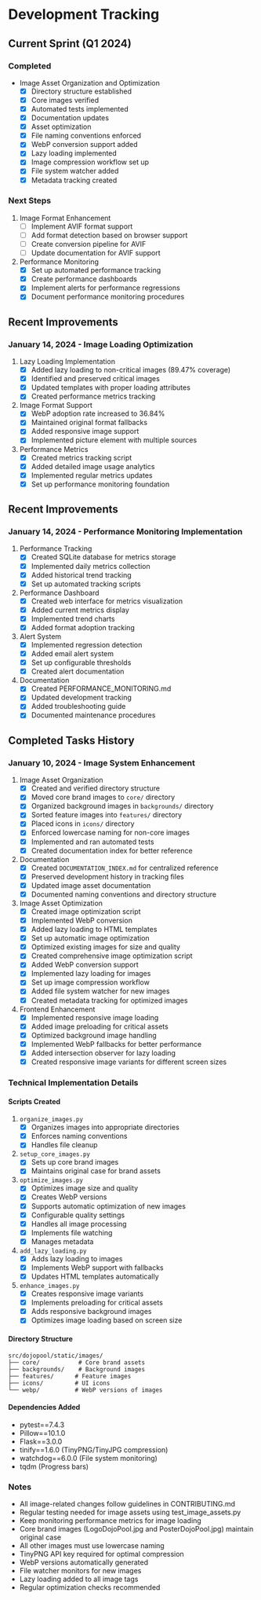 # Development Tracking

## Current Sprint (Q1 2024)

### Completed
- Image Asset Organization and Optimization
  - [x] Directory structure established
  - [x] Core images verified
  - [x] Automated tests implemented
  - [x] Documentation updates
  - [x] Asset optimization
  - [x] File naming conventions enforced
  - [x] WebP conversion support added
  - [x] Lazy loading implemented
  - [x] Image compression workflow set up
  - [x] File system watcher added
  - [x] Metadata tracking created

### Next Steps
1. Image Format Enhancement
   - [ ] Implement AVIF format support
   - [ ] Add format detection based on browser support
   - [ ] Create conversion pipeline for AVIF
   - [ ] Update documentation for AVIF support

2. Performance Monitoring
   - [x] Set up automated performance tracking
   - [x] Create performance dashboards
   - [x] Implement alerts for performance regressions
   - [x] Document performance monitoring procedures

## Recent Improvements

### January 14, 2024 - Image Loading Optimization
1. Lazy Loading Implementation
   - [x] Added lazy loading to non-critical images (89.47% coverage)
   - [x] Identified and preserved critical images
   - [x] Updated templates with proper loading attributes
   - [x] Created performance metrics tracking

2. Image Format Support
   - [x] WebP adoption rate increased to 36.84%
   - [x] Maintained original format fallbacks
   - [x] Added responsive image support
   - [x] Implemented picture element with multiple sources

3. Performance Metrics
   - [x] Created metrics tracking script
   - [x] Added detailed image usage analytics
   - [x] Implemented regular metrics updates
   - [x] Set up performance monitoring foundation

## Recent Improvements

### January 14, 2024 - Performance Monitoring Implementation
1. Performance Tracking
   - [x] Created SQLite database for metrics storage
   - [x] Implemented daily metrics collection
   - [x] Added historical trend tracking
   - [x] Set up automated tracking scripts

2. Performance Dashboard
   - [x] Created web interface for metrics visualization
   - [x] Added current metrics display
   - [x] Implemented trend charts
   - [x] Added format adoption tracking

3. Alert System
   - [x] Implemented regression detection
   - [x] Added email alert system
   - [x] Set up configurable thresholds
   - [x] Created alert documentation

4. Documentation
   - [x] Created PERFORMANCE_MONITORING.md
   - [x] Updated development tracking
   - [x] Added troubleshooting guide
   - [x] Documented maintenance procedures

## Completed Tasks History

### January 10, 2024 - Image System Enhancement
1. Image Asset Organization
   - [x] Created and verified directory structure
   - [x] Moved core brand images to `core/` directory
   - [x] Organized background images in `backgrounds/` directory
   - [x] Sorted feature images into `features/` directory
   - [x] Placed icons in `icons/` directory
   - [x] Enforced lowercase naming for non-core images
   - [x] Implemented and ran automated tests
   - [x] Created documentation index for better reference

2. Documentation
   - [x] Created `DOCUMENTATION_INDEX.md` for centralized reference
   - [x] Preserved development history in tracking files
   - [x] Updated image asset documentation
   - [x] Documented naming conventions and directory structure

3. Image Asset Optimization
   - [x] Created image optimization script
   - [x] Implemented WebP conversion
   - [x] Added lazy loading to HTML templates
   - [x] Set up automatic image optimization
   - [x] Optimized existing images for size and quality
   - [x] Created comprehensive image optimization script
   - [x] Added WebP conversion support
   - [x] Implemented lazy loading for images
   - [x] Set up image compression workflow
   - [x] Added file system watcher for new images
   - [x] Created metadata tracking for optimized images

4. Frontend Enhancement
   - [x] Implemented responsive image loading
   - [x] Added image preloading for critical assets
   - [x] Optimized background image handling
   - [x] Implemented WebP fallbacks for better performance
   - [x] Added intersection observer for lazy loading
   - [x] Created responsive image variants for different screen sizes

### Technical Implementation Details

#### Scripts Created
1. `organize_images.py`
   - [x] Organizes images into appropriate directories
   - [x] Enforces naming conventions
   - [x] Handles file cleanup

2. `setup_core_images.py`
   - [x] Sets up core brand images
   - [x] Maintains original case for brand assets

3. `optimize_images.py`
   - [x] Optimizes image size and quality
   - [x] Creates WebP versions
   - [x] Supports automatic optimization of new images
   - [x] Configurable quality settings
   - [x] Handles all image processing
   - [x] Implements file watching
   - [x] Manages metadata

4. `add_lazy_loading.py`
   - [x] Adds lazy loading to images
   - [x] Implements WebP support with fallbacks
   - [x] Updates HTML templates automatically

5. `enhance_images.py`
   - [x] Creates responsive image variants
   - [x] Implements preloading for critical assets
   - [x] Adds responsive background images
   - [x] Optimizes image loading based on screen size

#### Directory Structure
```
src/dojopool/static/images/
├── core/           # Core brand assets
├── backgrounds/    # Background images
├── features/      # Feature images
├── icons/         # UI icons
└── webp/          # WebP versions of images
```

#### Dependencies Added
- pytest==7.4.3
- Pillow==10.1.0
- Flask==3.0.0
- tinify==1.6.0 (TinyPNG/TinyJPG compression)
- watchdog==6.0.0 (File system monitoring)
- tqdm (Progress bars)

### Notes
- All image-related changes follow guidelines in CONTRIBUTING.md
- Regular testing needed for image assets using test_image_assets.py
- Keep monitoring performance metrics for image loading
- Core brand images (LogoDojoPool.jpg and PosterDojoPool.jpg) maintain original case
- All other images must use lowercase naming
- TinyPNG API key required for optimal compression
- WebP versions automatically generated
- File watcher monitors for new images
- Lazy loading added to all image tags
- Regular optimization checks recommended 